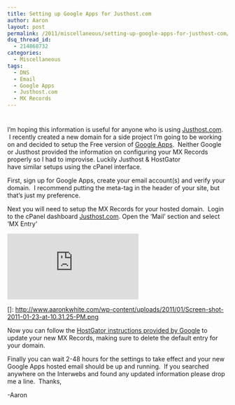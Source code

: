 ```yaml
---
title: Setting up Google Apps for Justhost.com
author: Aaron
layout: post
permalink: /2011/miscellaneous/setting-up-google-apps-for-justhost-com/
dsq_thread_id:
  - 214868732
categories:
  - Miscellaneous
tags:
  - DNS
  - Email
  - Google Apps
  - Justhost.com
  - MX Records
---
```

# 

I’m hoping this information is useful for anyone who is using [Justhost.com][1].  I recently created a new domain for a side project I’m going to be working on and decided to setup the Free version of [Google Apps][2].  Neither Google or Justhost provided the information on configuring your MX Records properly so I had to improvise. Luckily Justhost & HostGator have similar setups using the cPanel interface.

 [1]: http://stats.justhost.com/track?c05ee06e4c70ded298351914976ee75de
 [2]: http://www.google.com/apps/intl/en/group/index.html

First, sign up for Google Apps, create your email account(s) and verify your domain.  I recommend putting the meta-tag in the header of your site, but that’s just my preference.

Next you will need to setup the MX Records for your hosted domain.  Login to the cPanel dashboard [Justhost.com][1]. Open the ‘Mail’ section and select ‘MX Entry’

[![][4]][4]

 []: http://www.aaronkwhite.com/wp-content/uploads/2011/01/Screen-shot-2011-01-23-at-10.31.25-PM.png

Now you can follow the [HostGator instructions provided by Google][4] to update your new MX Records, making sure to delete the default entry for your domain.

 [4]: http://www.google.com/support/a/bin/answer.py?answer=1042514

Finally you can wait 2-48 hours for the settings to take effect and your new Google Apps hosted email should be up and running.  If you searched anywhere on the Interwebs and found any updated information please drop me a line.  Thanks,

-Aaron